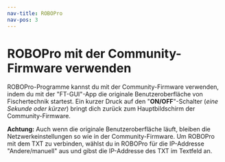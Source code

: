 ```yaml
---
nav-title: ROBOPro
nav-pos: 3
---
```

# ROBOPro mit der Community-Firmware verwenden

ROBOPro-Programme kannst du mit der Community-Firmware verwenden, indem du mit der "FT-GUI"-App die originale Benutzeroberfläche von Fischertechnik startest.
Ein kurzer Druck auf den "**ON/OFF**"-Schalter (_eine Sekunde oder kürzer_) bringt
dich zurück zum Hauptbildschirm der Community-Firmware.

**Achtung:** Auch wenn die originale Benutzeroberfläche läuft, bleiben die
Netzwerkeinstellungen so wie in der Community-Firmware. Um ROBOPro mit dem TXT
zu verbinden, wählst du in ROBOPro für die IP-Addresse "Andere/manuell" aus und
gibst die IP-Addresse des TXT im Textfeld an.
